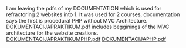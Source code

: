 I am leaving the pdfs of my DOCUMENTATION which is used for refractoring 2 websites into 1.
It was used for 2 courses, documentation says the first is procedural PHP without MVC Architecture.
DOKUMENTACIJAPRAKTIKUM.pdf includes begginings of the MVC architecture for the website creations.
[DOKUMENTACIJAPRAKTIKUMPHP.pdf](https://github.com/Vladimirrr999/PHP-library/files/14578671/DOKUMENTACIJAPRAKTIKUMPHP.pdf)
[DOKUMENTACIJAPHP.pdf](https://github.com/Vladimirrr999/PHP-library/files/14578672/DOKUMENTACIJAPHP.pdf)
